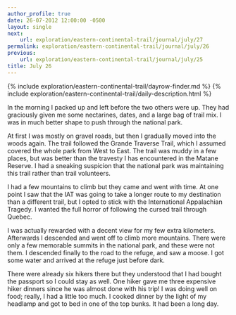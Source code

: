 ```yaml
---
author_profile: true
date: 26-07-2012 12:00:00 -0500
layout: single
next:
    url: exploration/eastern-continental-trail/journal/july/27
permalink: exploration/eastern-continental-trail/journal/july/26
previous:
    url: exploration/eastern-continental-trail/journal/july/25
title: July 26
---
```

{% include exploration/eastern-continental-trail/dayrow-finder.md %}
{% include exploration/eastern-continental-trail/daily-description.html %}

In the morning I packed up and left before the two others were up. They had graciously given me some nectarines, dates, and a large bag of trail mix. I was in much better shape to push through the national park.

At first I was mostly on gravel roads, but then I gradually moved into the woods again. The trail followed the Grande Traverse Trail, which I assumed covered the whole park from West to East. The trail was muddy in a few places, but was better than the travesty I has encountered in the Matane Reserve. I had a sneaking suspicion that the national park was maintaining this trail rather than trail volunteers.

I had a few mountains to climb but they came and went with time. At one point I saw that the IAT was going to take a longer route to my destination than a different trail, but I opted to stick with the International Appalachian Tragedy. I wanted the full horror of following the cursed trail through Quebec.

I was actually rewarded with a decent view for my few extra kilometers. Afterwards I descended and went off to climb more mountains. There were only a few memorable summits in the national park, and these were not them. I descended finally to the road to the refuge, and saw a moose. I got some water and arrived at the refuge just before dark.

There were already six hikers there but they understood that I had bought the passport so I could stay as well. One hiker gave me three expensive hiker dinners since he was almost done with his trip! I was doing well on food; really, I had a little too much. I cooked dinner by the light of my headlamp and got to bed in one of the top bunks. It had been a long day.